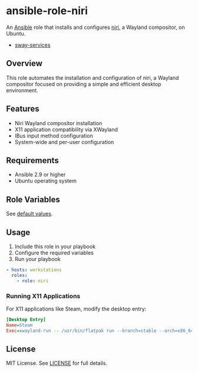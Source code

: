 # ansible-role-niri

An [Ansible](https://www.ansible.com/) role that installs and configures [niri](https://github.com/YaLTeR/niri), a Wayland compositor, on Ubuntu.

* [sway-services](https://github.com/xdbob/sway-services)

## Overview

This role automates the installation and configuration of niri, a Wayland compositor focused on providing a simple and efficient desktop environment.

## Features

- Niri Wayland compositor installation
- X11 application compatibility via XWayland
- IBus input method configuration
- System-wide and per-user configuration

## Requirements

- Ansible 2.9 or higher
- Ubuntu operating system

## Role Variables

See [default values](./defaults/main.yml).

## Usage

1. Include this role in your playbook
2. Configure the required variables
3. Run your playbook

```yaml
- hosts: workstations
  roles:
    - role: niri
```

### Running X11 Applications

For X11 applications like Steam, modify the desktop entry:

```ini
[Desktop Entry]
Name=Steam
Exec=xwayland-run -- /usr/bin/flatpak run --branch=stable --arch=x86_64 --command=/app/bin/steam --file-forwarding com.valvesoftware.Steam
```

## License

MIT License. See [LICENSE](../../LICENSE) for full details.
